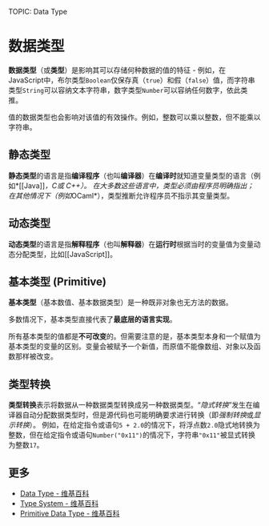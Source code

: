 TOPIC: Data Type

# 数据类型

**数据类型**（或**类型**）是影响其可以存储何种数据的值的特征 - 例如，在JavaScript中，布尔类型`Boolean`仅保存真（`true`）和假（`false`）值，而字符串类型`String`可以容纳文本字符串，数字类型`Number`可以容纳任何数字，依此类推。

值的数据类型也会影响对该值的有效操作。例如，整数可以乘以整数，但不能乘以字符串。

## 静态类型

**静态类型**的语言是指**编译程序**（也叫**编译器**）在**编译时**就知道变量类型的语言（例如*[[Java]]*，*C*或 *C++*）。 在大多数这些语言中，类型必须由程序员明确指出；在其他情况下（例如*OCaml*），类型推断允许程序员不指示其变量类型。

## 动态类型

**动态类型**的语言是指**解释程序**（也叫**解释器**）在**运行时**根据当时的变量值为变量动态分配类型，比如[[JavaScript]]。

## 基本类型 (Primitive)

**基本类型**（基本数值、基本数据类型）是一种既非对象也无方法的数据。

多数情况下，基本类型直接代表了**最底层的语言实现**。

所有基本类型的值都是**不可改变**的。但需要注意的是，基本类型本身和一个赋值为基本类型的变量的区别。变量会被赋予一个新值，而原值不能像数组、对象以及函数那样被改变。

## 类型转换

**类型转换**表示将数据从一种数据类型转换成另一种数据类型。“*隐式转换*”发生在编译器自动分配数据类型时，但是源代码也可能明确要求进行转换（即*强制转换*或*显示转换*）。
例如，在给定指令或语句`5 + 2.0`的情况下，将浮点数`2.0`隐式地转换为整数，但在给定指令或语句`Number("0x11")`的情况下，字符串`"0x11"`被显式转换为整数`17`。

## 更多

- [Data Type - 维基百科](https://en.wikipedia.org/wiki/Data%20type)
- [Type System - 维基百科](https://en.wikipedia.org/wiki/Type%20system)
- [Primitive Data Type - 维基百科](https://en.wikipedia.org/wiki/Primitive%20data%20type)
